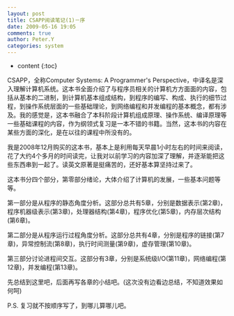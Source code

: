 ```yaml
---
layout: post
title: CSAPP阅读笔记(1)－序
date: 2009-05-16 19:05
comments: true
author: Peter.Y
categories: system
---
```


* content
{:toc}


CSAPP，全称Computer Systems: A Programmer's Perspective，中译名是深入理解计算机系统。这本书全面介绍了与程序员相关的计算机方方面面的内容，包括从基本的二进制，到计算机基本组成结构，到程序的编写、构成、执行的细节过程，到操作系统层面的一些基础理论，到网络编程和并发编程的基本概念，都有涉及。我的感觉是，这本书融合了本科阶段计算机组成原理、操作系统、编译原理等一些基础课程的内容，作为纲领式复习是一本不错的书籍。当然，这本书的内容在某些方面的深化，是在以往的课程中所没有的。　　

我是2008年12月购买的这本书，基本上是利用每天早晨1小时左右的时间来阅读，花了大约4个多月的时间读完，让我对以前学习的内容加深了理解，并逐渐能把这些东西串到一起了。读英文原著是挺痛苦的，还好基本算坚持过来了。　　

这本书分四个部分，第零部分绪论，大体介绍了计算机的发展，一些基本问题等等。　　

第一部分是从程序的静态角度分析。这部分总共有5章，分别是数据表示(第2章)，程序机器级表示(第3章)，处理器结构(第4章)，程序优化(第5章)，内存层次结构(第6章)。

第二部分是从程序运行过程角度分析。这部分总共有4章，分别是程序的链接(第7章)，异常控制流(第8章)，执行时间测量(第9章)，虚存管理(第10章)。

第三部分讨论进程间交互。这部分有3章，分别是系统级I/O(第11章)，网络编程(第12章)，并发编程(第13章)。

先总结到这里吧，后面再写各章的小结吧。(这次没有边看边总结，不知道效果如何呵)

P.S. 复习就不按顺序写了，到哪儿算哪儿吧。

